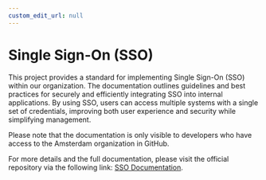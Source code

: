 ```yaml
---
custom_edit_url: null
---
```


# Single Sign-On (SSO)

This project provides a standard for implementing Single Sign-On (SSO) within our organization. The documentation outlines guidelines and best practices for securely and efficiently integrating SSO into internal applications. By using SSO, users can access multiple systems with a single set of credentials, improving both user experience and security while simplifying management.

Please note that the documentation is only visible to developers who have access to the Amsterdam organization in GitHub.

For more details and the full documentation, please visit the official repository via the following link: [SSO Documentation](https://github.com/Amsterdam/development-standards/tree/main/internal/sso).
